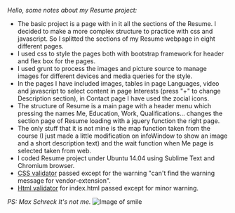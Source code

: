 *Hello, some notes about my Resume project:*
* The basic project is a page with in it all the sections of the Resume. I decided to make a more complex structure to practice with css and javascript. So I splitted the sections of my Resume webpage in eight different pages.
* I used css to style the pages both with bootstrap framework for header and flex box for the pages.
* I used grunt to process the images and picture source to manage images for different devices and media queries for the style.
* In the pages I have included images, tables in page Languages, video and javascript to select content in page Interests (press "+"
to change Description section), in Contact page I have used the zocial icons.
* The structure of Resume is a main page with a header menu which pressing the names Me, Education, Work, Qualifications... changes the section page of Resume loading with a jquery function the right page.
* The only stuff that it is not mine is the map function taken from the course (I just made a little modification on infoWindow to show an image and a short description text) and the wait function when Me page is selected taken from web.
* I coded Resume project under Ubuntu 14.04 using Sublime Text and Chromium browser.
* [CSS validator](https://jigsaw.w3.org/css-validator/#validate_by_input) passed except for the warning "can't find the warning message for vendor-extension".
* [Html validator](https://validator.w3.org/#validate_by_input) for index.html passed except for minor warning.

*PS: Max Schreck It's not me.* ![Image of smile](https://discuss.okfn.org/images/emoji/emoji_one/wink.png?v=0)
